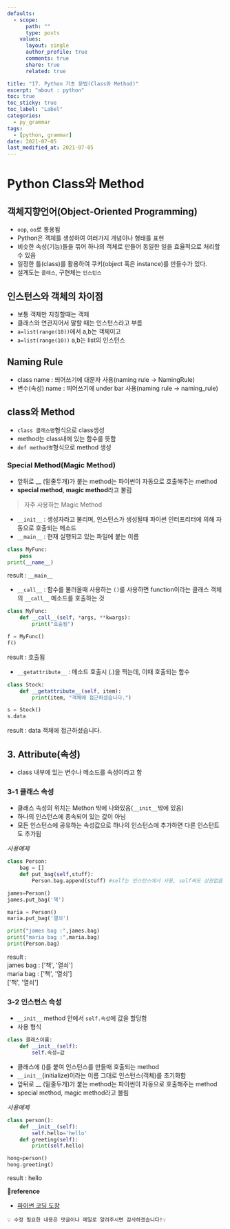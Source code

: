 ```yaml
---
defaults:
  - scope:
      path: ""
      type: posts
    values:
      layout: single
      author_profile: true
      comments: true
      share: true
      related: true

title: "17. Python 기초 문법(Class와 Method)"
excerpt: "about : python"
toc: true
toc_sticky: true
toc_label: "Label"
categories:
  - py_grammar
tags:
  - [python, grammar]
date: 2021-07-05
last_modified_at: 2021-07-05
---
```



# Python Class와 Method

## 객체지향언어(Object-Oriented Programming)

- `oop`, `oo`로 통용됨
- Python은 객체를 생성하여 여러가지 개념이나 형태를 표현
- 비슷한 속성(기능)들을 묶어 하나의 객체로 만들어 동일한 일을 효율적으로 처리할 수 있음
- 일정한 틀(class)를 활용하여 쿠키(object 혹은 instance)를 만들수가 있다. 
- 설계도는 `클래스`, 구현체는 `인스턴스`

## 인스턴스와 객체의 차이점

- 보통 객체만 지칭할때는 객체
- 클래스와 연관지어서 말할 때는 인스턴스라고 부름
- `a=list(range(10))`에서 a,b는 객체이고
- `a=list(range(10))` a,b는 list의 인스턴스

## Naming Rule

- class name : 띄어쓰기에 대문자 사용(naming rule → NamingRule)
- 변수(속성) name : 띄어쓰기에 under bar 사용(naming rule → naming_rule)


## class와 Method

- `class 클래스명`형식으로 class생성 
- method는 class내에 있는 함수를 뜻함
- `def method명`형식으로 method 생성

### Special Method(Magic Method)

- 앞뒤로 __ (밑줄두개)가 붙는 method는 파이썬이 자동으로 호출해주는 method
- **special method**, **magic method**라고 불림

> 자주 사용하는 Magic Method

- `__init__` : 생성자라고 불리며, 인스턴스가 생성될때 파이썬 인터프리터에 의해 자동으로 호출되는 메소드
- `__main__` : 현재 실행되고 있는 파일에 붙는 이름

```python
class MyFunc:
    pass
print(__name__)
```
result : `__main__`

- `__call__` : 함수를 불러올때 사용하는 `()`를 사용하면 function이라는 클래스 객체의 `__call__` 메소드를 호출하는 것

```python
class MyFunc:
    def __call__(self, *args, **kwargs):
        print("호출됨")

f = MyFunc()
f()
```
result : 호출됨

- `__getattribute__` : 메소드 호출시 (.)을 찍는데, 이때 호출되는 함수

```python
class Stock:
    def __getattribute__(self, item):
        print(item, "객체에 접근하셨습니다.")

s = Stock()
s.data
```
result : data 객체에 접근하셨습니다.




## 3. Attribute(속성)

- class 내부에 있는 변수나 메소드를 속성이라고 함

### 3-1 클래스 속성

- 클래스 속성의 위치는 Methon 밖에 나와있음(`__init__`밖에 있음)
- 하나의 인스턴스에 종속되어 있는 값이 아님
- 모든 인스턴스에 공유하는 속성값으로 하나의 인스턴스에 추가하면 다른 인스턴트도 추가됨

*사용예제*
```python
class Person:
    bag = []
    def put_bag(self,stuff):
        Person.bag.append(stuff) #self는 인스턴스에서 사용, self써도 상관없음

james=Person()
james.put_bag('책')

maria = Person()
maria.put_bag('열쇠')

print("james bag :",james.bag)
print("maria bag :",maria.bag)
print(Person.bag)
```
result : <br>
james bag : ['책', '열쇠'] <br>
maria bag : ['책', '열쇠'] <br>
['책', '열쇠']

### 3-2 인스턴스 속성

- `__init__` method 안에서 `self.속성`에 값을 할당함
- 사용 형식

```python
class 클래스이름:
    def __init__(self):
        self.속성=값
```
- 클래스에 ()를 붙여 인스턴스를 만들때 호출되는 method
- `__init__`(initialize)이라는 이름 그대로 인스턴스(객체)를 초기화함
- 앞뒤로 __ (밑줄두개)가 붙는 method는 파이썬이 자동으로 호출해주는 method
- special method, magic method라고 불림

*사용예제*
```python
class person():
    def __init__(self):
        self.hello='hello'
    def greeting(self):
        print(self.hello)

hong=person()
hong.greeting()
```
result : hello

**📌reference**
- [파이썬 코딩 도장](https://dojang.io/course/view.php?id=7)

```
💡 수정 필요한 내용은 댓글이나 메일로 알려주시면 감사하겠습니다!💡 
```